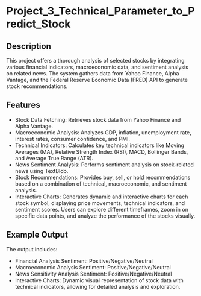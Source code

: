 # Project_3_Technical_Parameter_to_Predict_Stock

## Description
This project offers a thorough analysis of selected stocks by integrating various financial indicators, macroeconomic data, and sentiment analysis on related news. The system gathers data from Yahoo Finance, Alpha Vantage, and the Federal Reserve Economic Data (FRED) API to generate stock recommendations.
## Features
* Stock Data Fetching: Retrieves stock data from Yahoo Finance and Alpha Vantage.
* Macroeconomic Analysis: Analyzes GDP, inflation, unemployment rate, interest rates, consumer confidence, and PMI.
* Technical Indicators: Calculates key technical indicators like Moving Averages (MA), Relative Strength Index (RSI), MACD, Bollinger Bands, and Average True Range (ATR).
* News Sentiment Analysis: Performs sentiment analysis on stock-related news using TextBlob.
* Stock Recommendations: Provides buy, sell, or hold recommendations based on a combination of technical, macroeconomic, and sentiment analysis.
* Interactive Charts: Generates dynamic and interactive charts for each stock symbol, displaying price movements, technical indicators, and sentiment scores. Users can explore different timeframes, zoom in on specific data points, and analyze the performance of the stocks visually.
## Example Output
The output includes:

* Financial Analysis Sentiment: Positive/Negative/Neutral
* Macroeconomic Analysis Sentiment: Positive/Negative/Neutral
* News Sensitivity Analysis Sentiment: Positive/Negative/Neutral
* Interactive Charts: Dynamic visual representation of stock data with technical indicators, allowing for detailed analysis and exploration.
